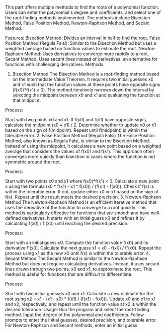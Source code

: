 This part offers multiple methods to find the roots of a polynomial function. Users can enter the polynomial's degree and coefficients, and select one of the root-finding methods implemented. The methods include Bisection Method, False Position Method, Newton-Raphson Method, and Secant Method.

Features:
Bisection Method: Divides an interval in half to find the root.
False Position Method (Regula Falsi): Similar to the Bisection Method but uses a weighted average based on function values to estimate the root.
Newton-Raphson Method: Uses derivatives to converge more rapidly to a root.
Secant Method: Uses secant lines instead of derivatives, an alternative for functions with challenging derivatives.
Methods
1. Bisection Method
The Bisection Method is a root-finding method based on the Intermediate Value Theorem. It requires two initial guesses x0 and x1 such that the function values at these points have opposite signs (f(x0)*f(x1) < 0). The method iteratively narrows down the interval by selecting the midpoint between x0 and x1 and evaluating the function at that midpoint.

Process:

Start with two points x0 and x1.
If f(x0) and f(x1) have opposite signs, calculate the midpoint (x0 + x1) / 2.
Determine whether to update x0 or x1 based on the sign of f(midpoint).
Repeat until f(midpoint) is within the tolerable error.
2. False Position Method (Regula Falsi)
The False Position Method, also known as Regula Falsi, is similar to the Bisection Method. Instead of using the midpoint, it calculates a new point based on a weighted average that considers the values of f(x0) and f(x1). This approach often converges more quickly than bisection in cases where the function is not symmetric around the root.

Process:

Start with two points x0 and x1 where f(x0)*f(x1) < 0.
Calculate a new point x using the formula (x0 * f(x1) - x1 * f(x0)) / (f(x1) - f(x0)).
Check if f(x) is within the tolerable error. If not, update either x0 or x1 based on the sign of f(x).
Repeat until the result meets the desired precision.
3. Newton-Raphson Method
The Newton-Raphson Method is an efficient iterative method that uses the derivative of the function to converge to a root quickly. This method is particularly effective for functions that are smooth and have well-defined derivatives. It starts with an initial guess x0 and refines it by calculating f(x0) / f'(x0) until reaching the desired precision.

Process:

Start with an initial guess x0.
Compute the function value f(x0) and its derivative f'(x0).
Calculate the next guess x1 = x0 - f(x0) / f'(x0).
Repeat the process using x1 as the new x0 until f(x) is within the tolerable error.
4. Secant Method
The Secant Method is similar to the Newton-Raphson Method but does not require calculating derivatives. Instead, it uses secant lines drawn through two points, x0 and x1, to approximate the root. This method is useful for functions that are difficult to differentiate.

Process:

Start with two initial guesses x0 and x1.
Calculate a new estimate for the root using x2 = x1 - (x1 - x0) * f(x1) / (f(x1) - f(x0)).
Update x0 and x1 to x1 and x2, respectively, and repeat until the function value at x2 is within the desired tolerance.
Usage:
Run the program and select the root-finding method.
Input the degree of the polynomial and coefficients.
Follow prompts to enter the initial guesses, desired precision, and tolerable error.
For Newton-Raphson and Secant methods, enter an initial guess.
